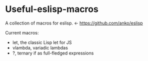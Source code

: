 # Useful-eslisp-macros
A collection of macros for eslisp. <- https://github.com/anko/eslisp

Current macros:
* let, the classic Lisp let for JS
* vlambda, variadic lambdas
* ?, ternary if as full-fledged expressions
